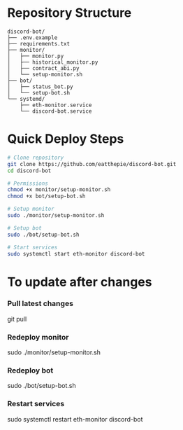 # Repository Structure

```
discord-bot/
├── .env.example
├── requirements.txt
├── monitor/
│   ├── monitor.py
│   ├── historical_monitor.py
│   ├── contract_abi.py
│   └── setup-monitor.sh
├── bot/
│   ├── status_bot.py
│   └── setup-bot.sh
└── systemd/
    ├── eth-monitor.service
    └── discord-bot.service
```

# Quick Deploy Steps

```bash
# Clone repository
git clone https://github.com/eatthepie/discord-bot.git
cd discord-bot

# Permissions
chmod +x monitor/setup-monitor.sh
chmod +x bot/setup-bot.sh

# Setup monitor
sudo ./monitor/setup-monitor.sh

# Setup bot
sudo ./bot/setup-bot.sh

# Start services
sudo systemctl start eth-monitor discord-bot
```

# To update after changes

### Pull latest changes

git pull

### Redeploy monitor

sudo ./monitor/setup-monitor.sh

### Redeploy bot

sudo ./bot/setup-bot.sh

### Restart services

sudo systemctl restart eth-monitor discord-bot
